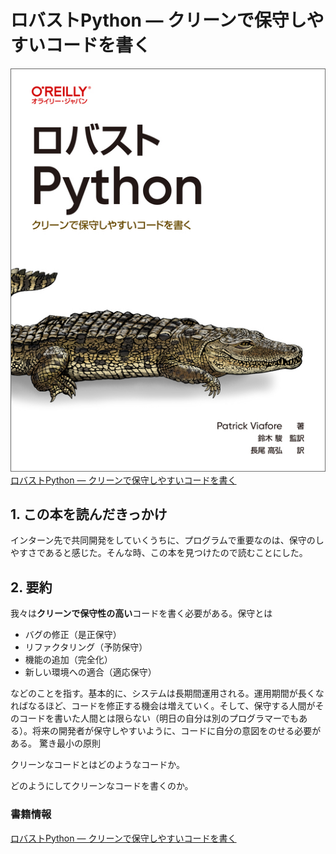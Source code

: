 # ロバストPython ― クリーンで保守しやすいコードを書く

<div class="text-center">
    <img src="../../public/img/cover/robust_python.jpeg" alt="本の表紙" class="inline-block">
</div>

<div class="text-center">
    <a href="https://www.oreilly.co.jp/books/9784814400171/" class="text-center">
        ロバストPython ― クリーンで保守しやすいコードを書く
    </a>
</div>

## 1. この本を読んだきっかけ
インターン先で共同開発をしていくうちに、プログラムで重要なのは、保守のしやすさであると感じた。そんな時、この本を見つけたので読むことにした。

## 2. 要約
我々は**クリーンで保守性の高い**コードを書く必要がある。保守とは
- バグの修正（是正保守）
- リファクタリング（予防保守）
- 機能の追加（完全化）
- 新しい環境への適合（適応保守）

などのことを指す。基本的に、システムは長期間運用される。運用期間が長くなればなるほど、コードを修正する機会は増えていく。そして、保守する人間がそのコードを書いた人間とは限らない（明日の自分は別のプログラマーでもある）。将来の開発者が保守しやすいように、コードに自分の意図をのせる必要がある。
驚き最小の原則

クリーンなコードとはどのようなコードか。

どのようにしてクリーンなコードを書くのか。


### 書籍情報
[ロバストPython ― クリーンで保守しやすいコードを書く](https://www.oreilly.co.jp/books/9784814400171/)